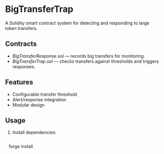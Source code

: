# BigTransferTrap

A Solidity smart contract system for detecting and responding to large token transfers.

## Contracts
- *BigTransferResponse.sol* — records big transfers for monitoring.
- *BigTransferTrap.sol* — checks transfers against thresholds and triggers responses.

## Features
- Configurable transfer threshold
- Alert/response integration
- Modular design

## Usage
1. Install dependencies:
   ```bash
   forge install
